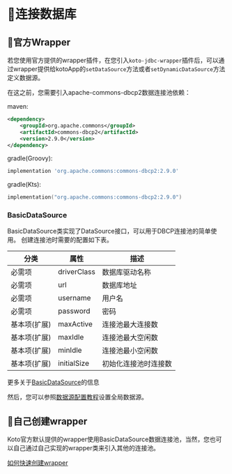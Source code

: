 # 🔗连接数据库

## 📌官方Wrapper

若您使用官方提供的wrapper插件，在您引入<code>koto-jdbc-wrapper</code>插件后，可以通过wrapper提供给kotoApp的<code>setDataSource</code>方法或者<code>setDynamicDataSource</code>方法定义数据源。

在这之前，您需要引入apache-commons-dbcp2数据连接池依赖：

maven:

```xml
<dependency>
    <groupId>org.apache.commons</groupId>
    <artifactId>commons-dbcp2</artifactId>
    <version>2.9.0</version>
</dependency>
```

gradle(Groovy):

```groovy
implementation 'org.apache.commons:commons-dbcp2:2.9.0'
```

gradle(Kts):

```kotlin
implementation("org.apache.commons:commons-dbcp2:2.9.0")
```



### BasicDataSource

BasicDataSource类实现了DataSource接口，可以用于DBCP连接池的简单使用。
创建连接池时需要的配置如下表。

| 分类         | 属性        | 描述                 |
| ------------ | ----------- | -------------------- |
| 必需项       | driverClass | 数据库驱动名称       |
| 必需项       | url         | 数据库地址           |
| 必需项       | username    | 用户名               |
| 必需项       | password    | 密码                 |
| 基本项(扩展) | maxActive   | 连接池最大连接数     |
| 基本项(扩展) | maxIdle     | 连接池最大空闲数     |
| 基本项(扩展) | minIdle     | 连接池最小空闲数     |
| 基本项(扩展) | initialSize | 初始化连接池时连接数 |

更多关于[BasicDataSource](https://commons.apache.org/proper/commons-dbcp/apidocs/index.html)的信息

然后，您可以参照<a href="/#/koto-config?id=数据源配置">数据源配置教程</a>设置全局数据源。



## 📌自己创建wrapper

Koto官方默认提供的wrapper使用BasicDataSource数据连接池，当然，您也可以自己通过自己实现的wrapper类来引入其他的连接池。

[如何快速创建wrapper](user_wrapper.md)